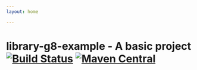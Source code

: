 ```yaml
---
layout: home

---
```


# library-g8-example - A basic project [![Build Status](https://travis-ci.com/ChristopherDavenport/library-g8-example.svg?branch=master)](https://travis-ci.com/ChristopherDavenport/library-g8-example) [![Maven Central](https://maven-badges.herokuapp.com/maven-central/io.chrisdavenport/library-g8-example_2.12/badge.svg)](https://maven-badges.herokuapp.com/maven-central/io.chrisdavenport/library-g8-example_2.12)